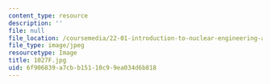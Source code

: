 ```yaml
---
content_type: resource
description: ''
file: null
file_location: /coursemedia/22-01-introduction-to-nuclear-engineering-and-ionizing-radiation-fall-2016/6f906839a7cbb15110c99ea034d6b818_1027F.jpg
file_type: image/jpeg
resourcetype: Image
title: 1027F.jpg
uid: 6f906839-a7cb-b151-10c9-9ea034d6b818
---
```

